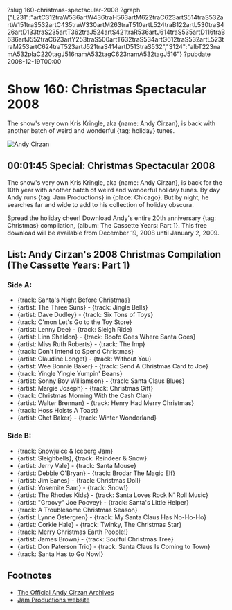 ?slug 160-christmas-spectacular-2008
?graph {"L231":"artC312traW536artW436traH563artM622traC623artS514traS532artW151traS532artC435traW330artM263traT510artL524traB122artL530traS426artD133traS235artT362traJ524artS421traR536artJ614traS535artD116traB636artJ552traC623artY253traS500artT632traS534artG612traS532artL523traM253artC624traT523artJ521traS414artD513traS532","S124":"albT223namA532plaC220tagJ516namA532tagC623namA532tagJ516"}
?pubdate 2008-12-19T00:00

# Show 160: Christmas Spectacular 2008
The show's very own Kris Kringle, aka {name: Andy Cirzan}, is back with another batch of weird and wonderful {tag: holiday} tunes. 

![Andy Cirzan](http://static.soundopinions.org/images/2008/andy-cirzan-santa.jpg)

## 00:01:45 Special: Christmas Spectacular 2008
The show's very own Kris Kringle, aka {name: Andy Cirzan}, is back for the 10th year with another batch of weird and wonderful holiday tunes. By day Andy runs {tag: Jam Productions} in {place: Chicago}. But by night, he searches far and wide to add to his collection of holiday obscura.

Spread the holiday cheer! Download Andy's entire 20th anniversary {tag: Christmas} compilation, {album: The Cassette Years: Part 1}. This free download will be available from December 19, 2008 until January 2, 2009.

## List: Andy Cirzan's 2008 Christmas Compilation (The Cassette Years: Part 1)

### Side A:
- {track: Santa's Night Before Christmas}
- {artist: The Three Suns} - {track: Jingle Bells}
- {artist: Dave Dudley} - {track: Six Tons of Toys}
- {track: C'mon Let's Go to the Toy Store}
- {artist: Lenny Dee} - {track: Sleigh Ride}
- {artist: Linn Sheldon} - {track: Boofo Goes Where Santa Goes}
- {artist: Miss Ruth Roberts} - {track: The Imp}
- {track: Don't Intend to Spend Christmas}
- {artist: Claudine Longet} - {track: Without You}
- {artist: Wee Bonnie Baker} - {track: Send A Christmas Card to Joe}
- {track: Yingle Yingle Yumpin' Beans}
- {artist: Sonny Boy Williamson} - {track: Santa Claus Blues}
- {artist: Margie Joseph} - {track: Christmas Gift}
- {track: Christmas Morning With the Cash Clan}
- {artist: Walter Brennan} - {track: Henry Had Merry Christmas}
- {track: Hoss Hoists A Toast}
- {artist: Chet Baker} - {track: Winter Wonderland}

### Side B:
- {track: Snowjuice & Iceberg Jam}
- {artist: Sleighbells}, {track: Reindeer & Snow}
- {artist: Jerry Vale} - {track: Santa Mouse}
- {artist: Debbie O'Bryan} - {track: Brodar The Magic Elf}
- {artist: Jim Eanes} - {track: Christmas Doll}
- {artist: Yosemite Sam} - {track: Snow!}
- {artist: The Rhodes Kids} - {track: Santa Loves Rock N' Roll Music}
- {artist: "Groovy" Joe Poovey} - {track: Santa's Little Helper}
- {track: A Troublesome Christmas Season}
- {artist: Lynne Ostergren} - {track: My Santa Claus Has No-Ho-Ho}
- {artist: Corkie Hale} - {track: Twinky, The Christmas Star}
- {track: Merry Christmas Earth People!}
- {artist: James Brown} - {track: Soulful Christmas Tree}
- {artist: Don Paterson Trio} - {track: Santa Claus Is Coming to Town}
- {track: Santa Has to Go Now!}

## Footnotes 
- [The Official Andy Cirzan Archives](http://www.falalalala.com/about/)
- [Jam Productions website](http://jamusa.com/)
